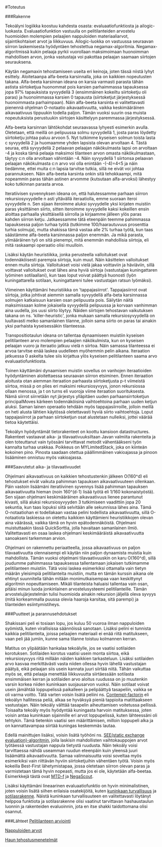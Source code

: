 #Toteutus

###Rakenne

Tekoälyni logiikka koostuu kahdesta osasta: evaluaatiofunktiosta ja ailogic-luokasta. Evaluaatiofunktion vastuulla on pelitilanteiden arvostelu huomioiden molempien pelaajien nappuloiden materiaaliarvot, sijaintikohtaiset arvot ja liikkuvuus. Ailogic-luokka on vastuussa seuraavan siirron laskemisesta hyödyntäen tehostettua negamax-algoritmia. Negamax-algoritmissä kukin pelaaja pyrkii vuorollaan maksimoimaan huonoimman mahdollisen arvon, jonka vastustaja voi pakottaa pelaajan saamaan siirtojen seurauksena. 

Käytän negamaxin tehostamiseen useita eri keinoja, joten tässä niistä lyhyt esittely. Aloitetaanpa alfa-beeta karsinnalla, joka on kaikkien nopeutusten takana. Alfa-beeta karsinnan ideana on karsia varmasti parasta tähän astista siirtoketjua huonommat pois karsien parhaimmassa tapauksessa jopa 97% tapauksista syvyydellä 3 (ensimmäinen kokeiltu siirtoketju oli paras) ja huonoimmassa karsien 0 tapausta (siirtoketjut järjestyksessä huonoimmasta parhaimpaan). Näin alfa-beeta karsinta ei valitettavasti pienennä ohjelman O-notaatio aikavaativuutta, vaikka keskimääräinen aikavaativuus tippuukin todella paljon. Tämän vuoksi suurin osa muista nopeutuksista perustuukin siirtojen käsittelyyn paremmassa järjestyksessä. 

Alfa-beeta karsinnan lähtökohdat seuraavassa lyhyesti esimerkin avulla. Oletetaan, että meillä on pelipuussa solmu syvyydellä 1, josta paras löydetty siirtoketju johtaa paluu arvoon 5. Nyt tutkimme kyseisen solmun toista lasta c syvyydellä 2 ja huomaamme yhden lapsista olevan arvoltaan 4. Tästä seuraa, että syvyydellä 2 pelaavan pelaajan näkökulmasta lapsi on arvoltaan -4 ja koska tämä pelaaja maksimoi tilanteen arvon omasta näkökulmastaan, täytyy c:n olla arvoltaan vähintään -4. Näin syvyydellä 1 siirtonsa pelaavan pelaajan näkökulmasta c:n arvo voi olla enintään -(-4)=4<5 ja näin tiedämme, ettei muita c:n lapsia tarvitse tutkia, sillä ne eivät voi johtaa parannukseen. Näin alfa-beeta karsinta onkin sitä tehokkaampi, mitä nopeammin paras tähän astinen arvomme (kutsutaan alfa-arvoksi) lähestyy koko tutkinnan parasta arvoa.

Iteratiivisen syvennyksen ideana on, että halutessamme parhaan siirron rekursiosyvyydelle n asti yltävällä iteraatiolla, emme suoraan iteroi syvyydelle n. Sen sijaan iteroimme aluksi syvyydelle yksi kirjaten muistiin paras yksittäinen siirto, sitten iteroimme syvyydelle kaksi kokeillen ensin aloittaa parhaalla yksittäisellä siirrolla ja kirjaamme jälleen ylös paras kahden siirron ketju. Jatkaessamme tätä eteenpäin teemme pahimmassa tapauksessa paljon turhaa työtä (tutkimme 100/haarautuvuus prosenttia turhia solmuja), mutta shakissa tämä vastaa alle 2% turhaa työtä, kun taas säästämme alfa-beeta karsinnassa paljon enemmän. Ja mikä parasta, ylimääräinen työ on sitä pienempi, mitä enemmän mahdollisia siirtoja, eli mitä raskaampi operaatio olisi muulloin.

Lisäksi käytän heuristiikka, jonka perusteella valloitukset ovat todennäköisesti parempia siirtoja, kuin muut. Näin käsittelen valloitukset ennen muita siirtoja. Valloitukset voisi vielä jakaa voittaviin ja häviäviin, sillä voittavat valloitukset ovat lähes aina hyviä siirtoja (vastustajan kuningattaren lyöminen sotilaallani), kun taas loput voivat päättyä huonosti (lyön kuningattarella sotilaan, kuningattareni tulee vastustajan ratsun lyömäksi).

Viimeinen käyttämäni heuristiikka on 'tappajasiirrot'. Tappajasiirrot ovat siirtoja, jotka johtivat aiemmin samalla syvyydellä alfa-beta karsinnassa solmujen katkaisuun karsien osan pelipuusta pois. Säilytän näitä maksimissaan kolme jokaisella syvyydellä pelipuussa ja korvaan vanhimman aina uudella, jos uusi siirto löytyy. Näiden siirtojen tehostavan vaikutuksen takana on ns. 'killer-heuristic', jonka mukaan samalla rekursiosyvyydellä on luultavasti melko samanlainen tilanne, jolloin sama siirto on paras tai ainakin yksi parhaista kyseisessäkin tilanteessa.

Transpositiotaulun ideana on tallentaa dynaamiseen muistiin kyseisen pelitilanteen arvo molempien pelaajien näkökulmista, kun on kyseisen pelaajan vuoro ja iteraatio jatkuu vielä n siirtoa. Näin samassa tilanteessa ei arvoa tarvitse enää laskea uudelleen myöhemmin pelin aikana. Iteraation jatkuessa 0 askelta tulee siis kirjattua ylös kyseisen pelitilanteen saama arvo evaluaatiofunktiosta.

Toinen käyttämäni dynaamisen muistin sovellus on vanhojen iteraatioiden hyödyntäminen aloitettaessa seuraavan siirron etsiminen. Ennen iteraation aloitusta otan aiemman iteraation parhaasta siirtoketjusta p-t viimeistä siirtoa, missä p on plies eri maksimi rekursiosyvyys, jonon rekursiossa ollaan menossa, ja t on turns eli vuoroja viime iteraation suorituksesta. Nämä siirrot siirretään nyt järjestys ylläpitäen uuden parhaansirrtoketjun principalMoves kärkeen todennäköisinä vaihtoehtoina parhaan uuden ketjun aluksi. Saman lainen operaatio tehdään myös tappajasiirroille, jolloin meillä on heti alusta lähtien käytössä oletettavasti hyviä siirto vaihtoehtoja. Loput tappajasiirrot ja parhaan siirtoketjun osat alustetaan nulleiksi, jottei väärää tietoa käytettäisi.

Tekoälyn hyödyntämät tietorakenteet on koottu kansioon datastructures. Rakenteet vastaavat aika- ja tilavaativuuksiltaan Javan valmiita rakenteita ja olen toteuttanut vain työssäni tarvittavat metodit vähentääkseni työn kannalta turhaa urakkaa. Poikkeus on MYLimitedStack, joka on kiinteän kokoinen pino. Pinosta saadaan otettua päällimmäinen vakioajassa ja pinoon lisääminen onnistuu myös vakioajassa.

###Saavutetut aika- ja tilavaativuudet

Ohjelmani aikavaativuus on kaikkien tehostustenkin jälkeen O(160^d) eli tehostukset eivät vaikuta pahimman tapauksen aikavaativuuteen ollenkaan. Päin vastoin lisäämäni iteratiivinen syvennys lisää pahimman tapauksen aikavaativuutta hieman (noin 160^(d-1) lisää työtä eli 1/160 kokonaistyöstä). Sen sijaan ohjelmani keskimääräinen aikavaativuus lienee parantunut kivasti, sillä aluksi rekursiosyvyyden 3 tutkimiseen vaadittiin jopa 20 sekuntia, kun taas lopuksi siitä selvitään alle sekunnissa lähes aina. Tämä O-notaatiohan ei todellakaan vastaa pelini todellista aikavaativuutta, sillä O-notaatiota laskiessa on oletettu kaikkien käyttämieni heuristiikkojen olevan aina väärässä, vaikka tämä on hyvin epätodennäköistä. Ohjelmani muistuttaakin tässä QuickSorttia, jolla havaitaan samanlainen ilmiö. Valitettavasti en osaa laskea ohjelmani keskimääräistä aikavaativuutta sanoakseni tarkemman arvion.

Ohjelmani on rakennettu periaatteella, jossa aikavaativuus on paljon tilavaativuutta olennaisempi eli käytän niin paljon dynaamista muistia kuin mahdollista. Tämän vuoksi ohjelmani tilavaativuuskin on karu O(160^d), sillä joudumme pahimmassa tapauksessa tallentamaan jokaisen tutkimamme pelitilanteen muistiin. Tätä voisi laskea esimerkiksi ottamalla vain tietyn määrän yleisimpiä pelitilanteita muistiin, mutta en tämän kurssin aikana ole ehtinyt suunnitella tähän mitään monimutkaisempaa vaan keskittynyt algoritmin nopeuttamiseen. Mikäli tilanteista haluaisi tallentaa vain osan, pitäisi minun luoda jonkinlainen arvostelusysteemi pelitilanteille. Tämän arvostelujärjestelmän tulisi huomioida ainakin rekursion jäljellä oleva syvyys (mitä korkeammalla puussa olevia haaroja karsitaa, sitä parempi) ja tilanteiden esiintymistiheys.

###Puutteet ja parannusehdotukset

Shakissani peli ei tosiaan lopu, jos kuluu 50 vuoroa ilman nappuloiden syömistä, kuten virallisissa säännöissä sanotaan. Lisäksi pelini ei tunnista kaikkia pelitilanteita, joissa pelaajien materiaali ei enää riitä matitukseen, vaan peli jää jumiin, kunne sama tilanne toistuu kolmannen kerran.

Matitus on ylipäätään hankalaa tekoälylle, jos se vaatisi sotilaiden korotuksen. Sotilaiden korotus vaatisi usein monta siirtoa, eikä rekursiosyvyys riitä millään näiden kaikkien tarkasteluun. Lisäksi sotilaiden arvo kasvaa merkittävästi vasta niiden ollessa hyvin lähellä vastustajan päätyä, eikä pelaajan siis usein kannata juuri siirtää niitä. Tähän vaikuttaa myös se, että pelaaja menettää liikkuvuutta siirtäessään sotilasta ensimmäisen kerran ja sotilaiden arvo aloitus ruudussa on jo muutenkin varsin korkea niiden kuninkaan suojausarvon vuoksi. Näin sotilaat voivat usein jämähtää loppupelissä paikalleen ja pelipäättyä tasapeliin, vaikka se oli varma voitto. Tätä varten voisin lisätä peliini ns. [Contempt-factorin](https://chessprogramming.wikispaces.com/Contempt+Factor) eli tekoälyn hallitessa peliä, alkaa se hyväksyä pieniä tappioita matittaakseen vastustajan. Näin tekoäly välttää tasapelin aiheuttamisen voitetussa pellissä. Toisaalta tekoäly myös hyödyntää kuningasta harvoin matituksessa, joten voisin antaa kuninkaan sijainnille eri arvot loppupelissä, kuten lähteessäni oli tehtykin. Tämä tietenkin vaatisi sen määrittämisen, milloin loppupeli alka ja on kannattavampaa siirtää kuningas keskemmäs lautaa.

Edellä mainittujen lisäksi, voisin lisätä työhöni ns. [SEE(static exchange evaluation)-algoritmin](https://chessprogramming.wikispaces.com/Static+Exchange+Evaluation), jolla laskisin mahdollisten vaihtokauppojen arvot lyötäessä vastustajan nappula tietystä ruudusta. Näin tekoäly voisi tarvittaessa nähdä useamman ruudun eteenpäin kuin yleensä juuri lisäämättä aikavaativuutta. Samaa valinnaisuutta voisi soveltaa myös esimerkiksi vain riittävän hyviin siirtoketjuihin vähentäen työtä. Voisin myös kokeilla Best-First lähetymistapaa, jossa oletetaan siirron olevan paras ja varmistetaan tämä hyvin nopeasti, mutta jos ei ole, käytetään alfa-beetaa. Esimerkkejä tästä ovat [MTD-f](https://en.wikipedia.org/wiki/MTD-f) ja [NegaScout](https://en.wikipedia.org/wiki/Principal_variation_search).

Lisäksi käyttämäni lineaarinen evaluaatiofunktio on hyvin minimalistinen, joten voisin lisätä siihen erilaisia osatekijöitä, kuten [kuninkaan turvallisuus](https://chessprogramming.wikispaces.com/King+Safety) ja [sotilasrakenne](https://chessprogramming.wikispaces.com/Pawn+Structure). Näistä kuninkaan turvallisuuteen en valitettavasti löytänyt helppoa funktiota ja sotilasrakenne olisi vaatinut tarvittavan hashaustaulun luonnin ja rakenteiden evaluoinnin, jota en itse shakki taidottomana olisi osannut.

###Lähteet
[Pelitilanteen arviointi](https://chessprogramming.wikispaces.com/Evaluation)

[Nappuloiden arvot](https://en.wikipedia.org/wiki/Chess_piece_relative_value)

[Haun tehostusmenetelmät](https://chessprogramming.wikispaces.com/Search)
